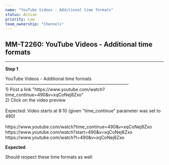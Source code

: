 ```yaml
---
name: "YouTube Videos - Additional time formats"
status: Active
priority: Low
team_ownership: "Channels"
---
```


## MM-T2260: YouTube Videos - Additional time formats

---

**Step 1**

YouTube Videos - Additional time formats\
————————————————————————————\
1\) Post a link "https\://www\.youtube.com/watch?time\_continue=490\&v=xqCoNej8Zxo"\
2\) Click on the video preview\
\
Expected: Video starts at 8:10 (given "time\_continue" parameter was set to 490)\
\
https\://www\.youtube.com/watch?time\_continue=490\&v=xqCoNej8Zxo\
https\://www\.youtube.com/watch?start=490\&v=xqCoNej8Zxo\
https\://www\.youtube.com/watch?t=490\&v=xqCoNej8Zxo

**Expected**

Should respect these time formats as well
